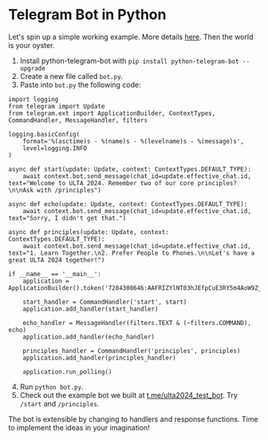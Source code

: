 # Telegram Bot in Python

Let's spin up a simple working example. More details [here](https://github.com/python-telegram-bot/python-telegram-bot). Then the world is your oyster.

1. Install python-telegram-bot with `pip install python-telegram-bot --upgrade`
2. Create a new file called `bot.py`.
3. Paste into `bot.py` the following code:

```{python}
import logging
from telegram import Update
from telegram.ext import ApplicationBuilder, ContextTypes, CommandHandler, MessageHandler, filters

logging.basicConfig(
    format='%(asctime)s - %(name)s - %(levelname)s - %(message)s',
    level=logging.INFO
)

async def start(update: Update, context: ContextTypes.DEFAULT_TYPE):
    await context.bot.send_message(chat_id=update.effective_chat.id, text="Welcome to ULTA 2024. Remember two of our core principles?\n\nAsk with /principles")

async def echo(update: Update, context: ContextTypes.DEFAULT_TYPE):
    await context.bot.send_message(chat_id=update.effective_chat.id, text="Sorry, I didn't get that.")

async def principles(update: Update, context: ContextTypes.DEFAULT_TYPE):
    await context.bot.send_message(chat_id=update.effective_chat.id, text="1. Learn Together.\n2. Prefer People to Phones.\n\nLet's have a great ULTA 2024 together!")

if __name__ == '__main__':
    application = ApplicationBuilder().token('7284308646:AAFRIZYlNT03hJEfpCuE3RY5m4AoW9ZjFTA').build()
    
    start_handler = CommandHandler('start', start)
    application.add_handler(start_handler)

    echo_handler = MessageHandler(filters.TEXT & (~filters.COMMAND), echo)
    application.add_handler(echo_handler)

    principles_handler = CommandHandler('principles', principles)
    application.add_handler(principles_handler)
    
    application.run_polling()
``` 

4. Run `python bot.py`.
5. Check out the example bot we built at [t.me/ulta2024\_test\_bot](t.me/ulta2024_test_bot). Try `/start` and `/principles`.

The bot is extensible by changing to handlers and response functions. Time to implement the ideas in your imagination!
